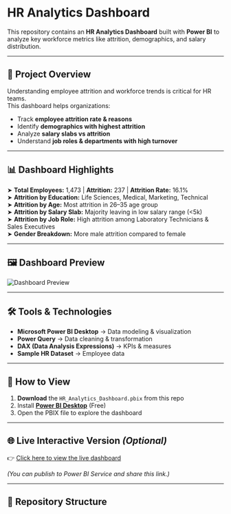 
# HR Analytics Dashboard  

This repository contains an **HR Analytics Dashboard** built with **Power BI** to analyze key workforce metrics like attrition, demographics, and salary distribution.  

---

## 📖 Project Overview  

Understanding employee attrition and workforce trends is critical for HR teams.  
This dashboard helps organizations:  

- Track **employee attrition rate & reasons**  
- Identify **demographics with highest attrition**  
- Analyze **salary slabs vs attrition**  
- Understand **job roles & departments with high turnover**  

---

## 📊 Dashboard Highlights  

➤ **Total Employees:** 1,473 | **Attrition:** 237 | **Attrition Rate:** 16.1%  
➤ **Attrition by Education:** Life Sciences, Medical, Marketing, Technical  
➤ **Attrition by Age:** Most attrition in 26–35 age group  
➤ **Attrition by Salary Slab:** Majority leaving in low salary range (<5k)  
➤ **Attrition by Job Role:** High attrition among Laboratory Technicians & Sales Executives  
➤ **Gender Breakdown:** More male attrition compared to female  

---

## 🖼️ Dashboard Preview  

![Dashboard Preview](screenshot.png)  

---

## 🛠️ Tools & Technologies  

- **Microsoft Power BI Desktop** → Data modeling & visualization  
- **Power Query** → Data cleaning & transformation  
- **DAX (Data Analysis Expressions)** → KPIs & measures  
- **Sample HR Dataset** → Employee data  

---

## 🚀 How to View  

1. **Download** the `HR_Analytics_Dashboard.pbix` from this repo  
2. Install **[Power BI Desktop](https://powerbi.microsoft.com/desktop/)** (Free)  
3. Open the PBIX file to explore the dashboard  

---

## 🌐 Live Interactive Version *(Optional)*  

👉 [Click here to view the live dashboard](YOUR_POWER_BI_LINK_HERE)  

*(You can publish to Power BI Service and share this link.)*  

---

## 📂 Repository Structure  


